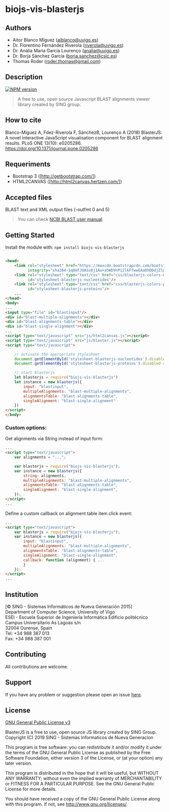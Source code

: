 biojs-vis-blasterjs
=====

## Authors

* Aitor Blanco Míguez (aiblanco@uvigo.es)
* Dr. Florentino Fernández Riverola (riverola@uvigo.es)
* Dr. Anália Maria Garcia Lourenço (analia@uvigo.es)
* Dr. Borja Sánchez García (borja.sanchez@csic.es)
* Thomas Roder (roder.thomas@gmail.com)

## Description

[![NPM version](http://img.shields.io/npm/v/biojs-vis-blasterjs.svg)](https://www.npmjs.org/package/biojs-vis-blasterjs)

> A free to use, open source Javascript BLAST alignments viewer library created by SING group.

## How to cite

Blanco-Míguez A, Fdez-Riverola F, SánchezB, Lourenço A (2018) BlasterJS: A novel interactive JavaScript visualisation
component for BLAST alignment results. PLoS ONE 13(10): e0205286. https://doi.org/10.1371/journal.pone.0205286

## Requeriments

* Bootstrap 3 ([http://getbootstrap.com/])
* HTML2CANVAS ([http://html2canvas.hertzen.com/])

## Accepted files

BLAST text and XML output files (-outfmt 0 and 5)
> You can check [NCBI BLAST user manual].

## Getting Started

Install the module with: `npm install biojs-vis-blasterjs`

```html

<head>
    <link rel="stylesheet" href="https://maxcdn.bootstrapcdn.com/bootstrap/3.3.6/css/bootstrap.min.css"
          integrity="sha384-1q8mTJOASx8j1Au+a5WDVnPi2lkFfwwEAa8hDDdjZlpLegxhjVME1fgjWPGmkzs7" crossorigin="anonymous"/>
    <link rel="stylesheet" type="text/css" href="css/blasterjs-colors-nucleotides.css"
          id="stylesheet-blasterjs-nucleotides"/>
    <link rel="stylesheet" type="text/css" href="css/blasterjs-colors-proteins.css"
          id="stylesheet-blasterjs-proteins"/>
    ...
</head>
<body>
...
<input type="file" id="blastinput"/>
<div id="blast-multiple-alignments"></div>
<div id="blast-alignments-table"></div>
<div id="blast-single-alignment"></div>
...
<script type="text/javascript" src="js/html2canvas.js"></script>
<script type="text/javascript" src="js/blaster.js"></script>
<script type="text/javascript">

    // activate the appropriate stylesheet
    document.getElementById('stylesheet-blasterjs-nucleotides').disabled = true
    document.getElementById('stylesheet-blasterjs-proteins').disabled = false

    // start blasterjs
    let blasterjs = require("biojs-vis-blasterjs")
    let instance = new blasterjs({
        input: "blastinput",
        multipleAlignments: "blast-multiple-alignments",
        alignmentsTable: "blast-alignments-table",
        singleAlignment: "blast-single-alignment"
    })
</script>
</body>
```

### Custom options:

Get alignments via String instead of input form:

```html
...
<script type="text/javascript">
    var alignments = "...";

    var blasterjs = require("biojs-vis-blasterjs");
    var instance = new blasterjs({
        string: alignments,
        multipleAlignments: "blast-multiple-alignments",
        alignmentsTable: "blast-alignments-table",
        singleAlignment: "blast-single-alignment",
    });
</script>
...
```

Define a custom callback on alignment table item click event:

```html
...
<script type="text/javascript">
    var blasterjs = require("biojs-vis-blasterjs");
    var instance = new blasterjs({
        input: "blastinput",
        multipleAlignments: "blast-multiple-alignments",
        alignmentsTable: "blast-alignments-table",
        singleAlignment: "blast-single-alignment",
        callback: function (alignment) { ...
        }
    });
</script>
...
```

## Institution

[© SING - Sistemas Informáticos de Nueva Generación 2015]    
Department of Computer Science, University of Vigo    
ESEI - Escuela Superior de Ingeniería Informática Edificio politécnico    
Campus Universitario As Lagoas s/n    
32004 Ourense, Spain    
Tel: +34 988 387 013    
Fax: +34 988 387 001

## Contributing

All contributions are welcome.

## Support

If you have any problem or suggestion please open an
issue [here](https://github.com/sing-group/biojs-vis-blasterjs/issues).

## License

[GNU General Public License v3]

BlasterJS is a free to use, open source JS library created by SING Group.
Copyright (C) 2019 SING - Sistemas Informaticos de Nueva Generacion

This program is free software: you can redistribute it and/or modify
it under the terms of the GNU General Public License as published by
the Free Software Foundation, either version 3 of the License, or
(at your option) any later version.

This program is distributed in the hope that it will be useful,
but WITHOUT ANY WARRANTY; without even the implied warranty of
MERCHANTABILITY or FITNESS FOR A PARTICULAR PURPOSE. See the
GNU General Public License for more details.

You should have received a copy of the GNU General Public License
along with this program. If not, see <http://www.gnu.org/licenses/>.


[http://getbootstrap.com/]: <http://getbootstrap.com/>

[https://html2canvas.hertzen.com/]: <https://html2canvas.hertzen.com/>

[© SING - Sistemas Informáticos de Nueva Generación 2019]: <http://sing.ei.uvigo.es/>

[NCBI BLAST user manual]: <http://www.ncbi.nlm.nih.gov/books/NBK279675/>

[GNU General Public License v3]: <https://github.com/sing-group/biojs-vis-blasterjs/blob/master/LICENSE>
